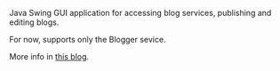 Java Swing GUI application for accessing blog services, publishing and editing blogs.

For now, supports only the Blogger sevice.

More info in <a href='http://yuriytkach.blogspot.com/2009/12/java-swing-application-to-access.html'>this blog</a>.